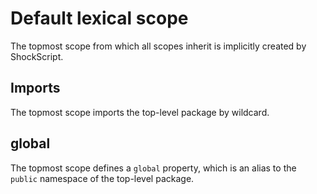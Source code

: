 # Default lexical scope

The topmost scope from which all scopes inherit is implicitly created by ShockScript.

## Imports

The topmost scope imports the top-level package by wildcard.

## global

The topmost scope defines a `global` property, which is an alias to the `public` namespace of the top-level package.